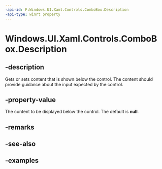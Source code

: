 ```yaml
---
-api-id: P:Windows.UI.Xaml.Controls.ComboBox.Description
-api-type: winrt property
---
```


<!-- Property syntax.
public object Description { get;  set; }
-->

# Windows.UI.Xaml.Controls.ComboBox.Description

## -description

Gets or sets content that is shown below the control. The content should provide guidance about the input expected by the control.

## -property-value

The content to be displayed below the control. The default is **null**.

## -remarks

## -see-also

## -examples


